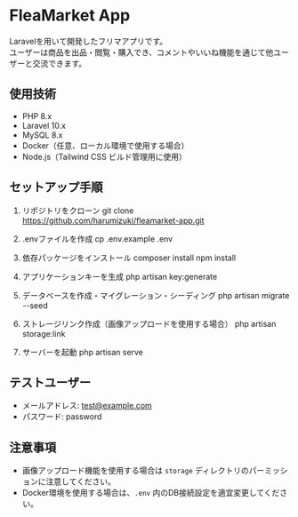 # FleaMarket App

Laravelを用いて開発したフリマアプリです。  
ユーザーは商品を出品・閲覧・購入でき、コメントやいいね機能を通じて他ユーザーと交流できます。

## 使用技術

- PHP 8.x
- Laravel 10.x
- MySQL 8.x
- Docker（任意、ローカル環境で使用する場合）
- Node.js（Tailwind CSS ビルド管理用に使用）

## セットアップ手順

1. リポジトリをクローン
git clone https://github.com/harumizuki/fleamarket-app.git


2. .envファイルを作成
cp .env.example .env


3. 依存パッケージをインストール
composer install
npm install


4. アプリケーションキーを生成
php artisan key:generate


5. データベースを作成・マイグレーション・シーディング
php artisan migrate --seed


6. ストレージリンク作成（画像アップロードを使用する場合）
php artisan storage:link


7. サーバーを起動
php artisan serve


## テストユーザー

- メールアドレス: test@example.com
- パスワード: password

## 注意事項

- 画像アップロード機能を使用する場合は `storage` ディレクトリのパーミッションに注意してください。
- Docker環境を使用する場合は、`.env` 内のDB接続設定を適宜変更してください。